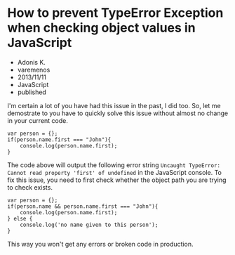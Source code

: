 # How to prevent TypeError Exception when checking object values in JavaScript
- Adonis K.
- varemenos
- 2013/11/11
- JavaScript
- published

I'm certain a lot of you have had this issue in the past, I did too. So, let me demostrate to you have to quickly solve this issue without almost no change in your current code.

<pre class="line-numbers">
<code class="language-javascript">var person = {};
if(person.name.first === "John"){
	console.log(person.name.first);
}</code>
</pre>

The code above will output the following error string `Uncaught TypeError: Cannot read property 'first' of undefined` in the JavaScript console. To fix this issue, you need to first check whether the object path you are trying to check exists.

<pre class="line-numbers">
<code class="language-javascript">var person = {};
if(person.name && person.name.first === "John"){
	console.log(person.name.first);
} else {
	console.log('no name given to this person');
}</code>
</pre>

This way you won't get any errors or broken code in production.</code>
</pre>
